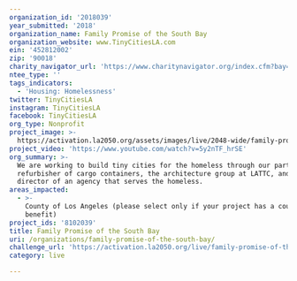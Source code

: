 ```yaml
---
organization_id: '2018039'
year_submitted: '2018'
organization_name: Family Promise of the South Bay
organization_website: www.TinyCitiesLA.com
ein: '452812002'
zip: '90018'
charity_navigator_url: 'https://www.charitynavigator.org/index.cfm?bay=search.profile&ein=452812002'
ntee_type: ''
tags_indicators:
  - 'Housing: Homelessness'
twitter: TinyCitiesLA
instagram: TinyCitiesLA
facebook: TinyCitiesLA
org_type: Nonprofit
project_image: >-
  https://activation.la2050.org/assets/images/live/2048-wide/family-promise-of-the-south-bay.jpg
project_video: 'https://www.youtube.com/watch?v=5y2nTF_hrSE'
org_summary: >-
  We are working to build tiny cities for the homeless through our partners: a
  refurbisher of cargo containers, the architecture group at LATTC, and the
  director of an agency that serves the homeless.
areas_impacted:
  - >-
    County of Los Angeles (please select only if your project has a countywide
    benefit)
project_ids: '8102039'
title: Family Promise of the South Bay
uri: /organizations/family-promise-of-the-south-bay/
challenge_url: 'https://activation.la2050.org/live/family-promise-of-the-south-bay/'
category: live

---
```

